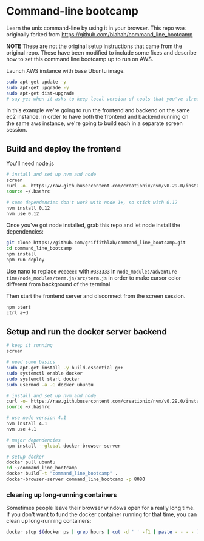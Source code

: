 # Command-line bootcamp

Learn the unix command-line by using it in your browser. This repo was originally forked from <https://github.com/blahah/command_line_bootcamp>

**NOTE** These are not the original setup instructions that came from the original repo. These have been modified to include some fixes and describe how to set this command line bootcamp up to run on AWS.

Launch AWS instance with base Ubuntu image.

```bash
sudo apt-get update -y
sudo apt-get upgrade -y
sudo apt-get dist-upgrade
# say yes when it asks to keep local version of tools that you've already updated/upgraded
```

In this example we're going to run the frontend and backend on the same ec2 instance. In order to have both the frontend and backend running on the same aws instance, we're going to build each in a separate screen session.

## Build and deploy the frontend

You'll need node.js

```bash
# install and set up nvm and node
screen
curl -o- https://raw.githubusercontent.com/creationix/nvm/v0.29.0/install.sh | bash
source ~/.bashrc

# some dependencies don't work with node 1+, so stick with 0.12
nvm install 0.12
nvm use 0.12
```

Once you've got node installed, grab this repo and let node install the dependencies:

```bash
git clone https://github.com/griffithlab/command_line_bootcamp.git
cd command_line_bootcamp
npm install
npm run deploy
```

Use nano to replace `#eeeeec` with `#333333` in `node_modules/adventure-time/node_modules/term.js/src/term.js` in order to make cursor color different from background of the terminal.

Then start the frontend server and disconnect from the screen session.

```bash
npm start
ctrl a+d
```

## Setup and run the docker server backend

```bash
# keep it running
screen

# need some basics
sudo apt-get install -y build-essential g++
sudo systemctl enable docker
sudo systemctl start docker
sudo usermod -a -G docker ubuntu

# install and set up nvm and node
curl -o- https://raw.githubusercontent.com/creationix/nvm/v0.29.0/install.sh | bash
source ~/.bashrc

# use node version 4.1
nvm install 4.1
nvm use 4.1

# major dependencies
npm install --global docker-browser-server

# setup docker
docker pull ubuntu
cd ~/command_line_bootcamp
docker build -t "command_line_bootcamp" .
docker-browser-server command_line_bootcamp -p 8080
```

### cleaning up long-running containers

Sometimes people leave their browser windows open for a really long time. If you don't want to fund the docker container running for that time, you can clean up long-running containers:

```bash
docker stop $(docker ps | grep hours | cut -d ' ' -f1 | paste - - - - )
```
